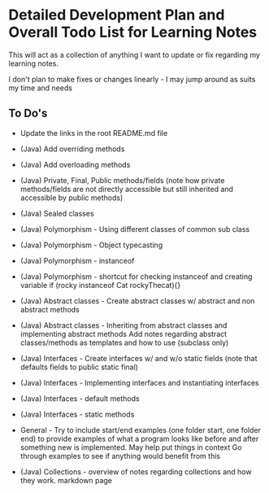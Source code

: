 # Detailed Development Plan and Overall Todo List for Learning Notes

This will act as a collection of anything I want to update or fix regarding my
learning notes.

I don't plan to make fixes or changes linearly - I may jump around as suits my
time and needs

## To Do's

- Update the links in the root README.md file

- (Java) Add overriding methods
- (Java) Add overloading methods
- (Java) Private, Final, Public methods/fields (note how private methods/fields
  are not directly accessible but still inherited and accessible by public methods)
- (Java) Sealed classes
- (Java) Polymorphism - Using different classes of common sub class
- (Java) Polymorphism - Object typecasting
- (Java) Polymorphism - instanceof
- (Java) Polymorphism - shortcut for checking instanceof and creating variable
  if (rocky instanceof Cat rockyThecat){}
- (Java) Abstract classes - Create abstract classes w/ abstract and non abstract methods
- (Java) Abstract classes - Inheriting from abstract classes and implementing abstract methods
  Add notes regarding abstract classes/methods as templates and how to use (subclass only)
- (Java) Interfaces - Create interfaces w/ and w/o static fields (note that defaults fields to public static final)
- (Java) Interfaces - Implementing interfaces and instantiating interfaces
- (Java) Interfaces - default methods
- (Java) Interfaces - static methods
- General - Try to include start/end examples (one folder start, one folder end) to provide examples of
  what a program looks like before and after something new is implemented. May help put things in context
  Go through examples to see if anything would benefit from this
- (Java) Collections - overview of notes regarding collections and how they work. markdown page
